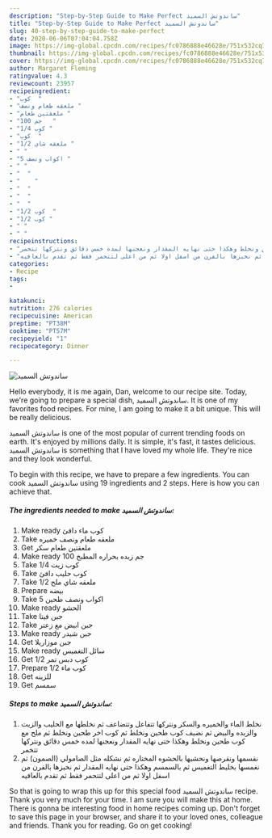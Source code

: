 ```yaml
---
description: "Step-by-Step Guide to Make Perfect ساندوتش السميد"
title: "Step-by-Step Guide to Make Perfect ساندوتش السميد"
slug: 40-step-by-step-guide-to-make-perfect
date: 2020-06-06T07:04:04.758Z
image: https://img-global.cpcdn.com/recipes/fc0786888e46628e/751x532cq70/الصورة-الرئيسية-لوصفةساندوتش-السميد.jpg
thumbnail: https://img-global.cpcdn.com/recipes/fc0786888e46628e/751x532cq70/الصورة-الرئيسية-لوصفةساندوتش-السميد.jpg
cover: https://img-global.cpcdn.com/recipes/fc0786888e46628e/751x532cq70/الصورة-الرئيسية-لوصفةساندوتش-السميد.jpg
author: Margaret Fleming
ratingvalue: 4.3
reviewcount: 23957
recipeingredient:
- "كوب  "
- "ملعقه طعام ونصف "
- "ملعقتين طعام "
- "100 جم   "
- "1/4 كوب "
- "كوب  "
- "1/2 ملعقه شاي "
- " "
- "5 اكواب ونصف "
- " "
- "  "
- "    "
- "  "
- "  "
- "  "
- "1/2 كوب  "
- "1/2 كوب "
- " "
- " "
recipeinstructions:
- "نخلط الماء والخميره والسكر ونتركها تتفاعل وتتضاعف ثم نخلطها مع الحليب والزيت والزبده والبيض ثم نضيف كوب طحين ونخلط ثم كوب اخر طحين ونخلط ثم ملح مع كوب طحين ونخلط وهكذا حتى نهايه المقدار ونعجنها لمده خمس دقائق ونتركها تتخمر"
- "نقسمها ونقرصها ونحشيها بالحشوه المختاره ثم نشكله مثل الصامولي (الصمون) ثم نغمسها بخليط التغميس ثم بالسمسم وهكذا حتى نهايه المقدار ثم نخبزها بالفرن من اسفل اولا ثم من اعلى لتتحمر فقط ثم تقدم بالعافيه"
categories:
- Recipe
tags:
- 

katakunci:  
nutrition: 276 calories
recipecuisine: American
preptime: "PT38M"
cooktime: "PT57M"
recipeyield: "1"
recipecategory: Dinner

---
```



![ساندوتش السميد](https://img-global.cpcdn.com/recipes/fc0786888e46628e/751x532cq70/الصورة-الرئيسية-لوصفةساندوتش-السميد.jpg)

Hello everybody, it is me again, Dan, welcome to our recipe site. Today, we're going to prepare a special dish, ساندوتش السميد. It is one of my favorites food recipes. For mine, I am going to make it a bit unique. This will be really delicious.



ساندوتش السميد is one of the most popular of current trending foods on earth. It's enjoyed by millions daily. It is simple, it's fast, it tastes delicious. ساندوتش السميد is something that I have loved my whole life. They're nice and they look wonderful.


To begin with this recipe, we have to prepare a few ingredients. You can cook ساندوتش السميد using 19 ingredients and 2 steps. Here is how you can achieve that.

<!--inarticleads1-->

##### The ingredients needed to make ساندوتش السميد:

1. Make ready كوب ماء دافئ
1. Take ملعقه طعام ونصف خميره
1. Get ملعقتين طعام سكر
1. Make ready 100 جم زبده بحراره المطبخ
1. Take 1/4 كوب زيت
1. Take كوب حليب دافئ
1. Take 1/2 ملعقه شاي ملح
1. Prepare  بيضه
1. Take 5 اكواب ونصف طحين
1. Make ready  الحشو
1. Take  جبن فيتا
1. Take  جبن ابيض مع زعتر
1. Make ready  جبن شيدر
1. Get  جبن موزاريلا
1. Make ready  سائل التغميس
1. Get 1/2 كوب دبس تمر
1. Prepare 1/2 كوب ماء
1. Get  للزينه
1. Get  سمسم




<!--inarticleads2-->

##### Steps to make ساندوتش السميد:

1. نخلط الماء والخميره والسكر ونتركها تتفاعل وتتضاعف ثم نخلطها مع الحليب والزيت والزبده والبيض ثم نضيف كوب طحين ونخلط ثم كوب اخر طحين ونخلط ثم ملح مع كوب طحين ونخلط وهكذا حتى نهايه المقدار ونعجنها لمده خمس دقائق ونتركها تتخمر
1. نقسمها ونقرصها ونحشيها بالحشوه المختاره ثم نشكله مثل الصامولي (الصمون) ثم نغمسها بخليط التغميس ثم بالسمسم وهكذا حتى نهايه المقدار ثم نخبزها بالفرن من اسفل اولا ثم من اعلى لتتحمر فقط ثم تقدم بالعافيه




So that is going to wrap this up for this special food ساندوتش السميد recipe. Thank you very much for your time. I am sure you will make this at home. There is gonna be interesting food in home recipes coming up. Don't forget to save this page in your browser, and share it to your loved ones, colleague and friends. Thank you for reading. Go on get cooking!
